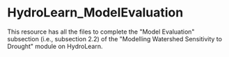 # HydroLearn_ModelEvaluation
This resource has all the files to complete the "Model Evaluation" subsection (i.e., subsection 2.2) of the "Modelling Watershed Sensitivity to Drought" module on HydroLearn.
